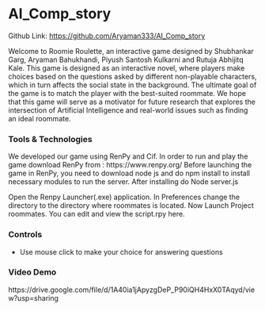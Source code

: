 # AI_Comp_story

Github Link: https://github.com/Aryaman333/AI_Comp_story

 
Welcome to Roomie Roulette, an interactive game designed by Shubhankar Garg, Aryaman Bahukhandi, Piyush Santosh Kulkarni and Rutuja Abhijitq Kale. This game is designed as an interactive novel, where players make choices based on the questions asked by different non-playable characters, which in turn affects the social state in the background. The ultimate goal of the game is to match the player with the best-suited roommate. We hope that this game will serve as a motivator for future research that explores the intersection of Artificial Intelligence and real-world issues such as finding an ideal roommate.

<h3>Tools & Technologies</h3>
We developed our game using RenPy and Cif. In order to run and play the game download RenPy from : https://www.renpy.org/ 
Before launching the game in RenPy, you need to download node js and do npm install to install necessary modules to run the server. After installing do
Node server.js  

Open the Renpy Launcher(.exe) application. In Preferences change the directory to the directory where roommates is located. Now Launch Project roommates. You can edit and view the script.rpy here. 

<h3>Controls</h3>
<ul>
  <li>Use mouse click to make your choice for answering questions  </li> 
</ul>

<h3>Video Demo</h3>
https://drive.google.com/file/d/1A40ia1jApyzgDeP_P90iQH4HxX0TAqyd/view?usp=sharing


